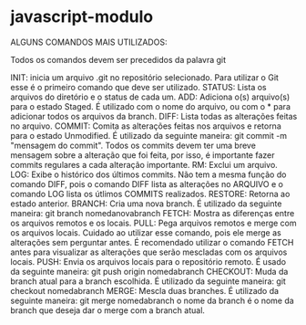 # javascript-modulo

ALGUNS COMANDOS MAIS UTILIZADOS:

Todos os comandos devem ser precedidos da palavra git

INIT: inicia um arquivo .git no repositório selecionado. Para utilizar o Git esse é o primeiro comando que deve ser utilizado. STATUS: Lista os arquivos do diretório e o status de cada um. ADD: Adiciona o(s) arquivo(s) para o estado Staged. É utilizado com o nome do arquivo, ou com o * para adicionar todos os arquivos da branch. DIFF: Lista todas as alterações feitas no arquivo. COMMIT: Comita as alterações feitas nos arquivos e retorna para o estado Unmodified. É utilizado da seguinte maneira: git commit -m "mensagem do commit". Todos os commits devem ter uma breve mensagem sobre a alteração que foi feita, por isso, é importante fazer commits regulares a cada alteração importante. RM: Exclui um arquivo. LOG: Exibe o histórico dos últimos commits. Não tem a mesma função do comando DIFF, pois o comando DIFF lista as alterações no ARQUIVO e o comando LOG lista os útlimos COMMITS realizados. RESTORE: Retorna ao estado anterior. BRANCH: Cria uma nova branch. É utilizado da seguinte maneira: git branch nomedanovabranch FETCH: Mostra as diferenças entre os arquivos remotos e os locais. PULL: Pega arquivos remotos e merge com os arquivos locais. Cuidado ao utilizar esse comando, pois ele merge as alterações sem perguntar antes. É recomendado utilizar o comando FETCH antes para visualizar as alterações que serão mescladas com os arquivos locais. PUSH: Envia os arquivos locais para o repositório remoto. É usado da seguinte maneira: git push origin nomedabranch CHECKOUT: Muda da branch atual para a branch escolhida. É utilizado da seguinte maneira: git checkout nomedabranch MERGE: Mescla duas branches. É utilizado da seguinte maneira: git merge nomedabranch o nome da branch é o nome da branch que deseja dar o merge com a branch atual.


